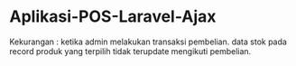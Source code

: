 # Aplikasi-POS-Laravel-Ajax

Kekurangan :
ketika admin melakukan transaksi pembelian. data stok pada record produk yang terpilih tidak terupdate mengikuti pembelian.
